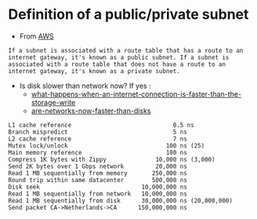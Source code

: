 # Definition of a public/private subnet

- From [AWS](https://docs.aws.amazon.com/vpc/latest/userguide/VPC_Internet_Gateway.html#:~:text=If%20a%20subnet%20is%20associated%20with%20a%20route%20table%20that%20has%20a%20route%20to%20an%20internet%20gateway%2C%20it%27s%20known%20as%20a%20public%20subnet.%20If%20a%20subnet%20is%20associated%20with%20a%20route%20table%20that%20does%20not%20have%20a%20route%20to%20an%20internet%20gateway%2C%20it%27s%20known%20as%20a%20private%20subnet.)

`If a subnet is associated with a route table that has a route to an internet gateway, it's known as a public subnet. If a subnet is associated with a route table that does not have a route to an internet gateway, it's known as a private subnet.`

- Is disk slower than network now? If yes :
  - [what-happens-when-an-internet-connection-is-faster-than-the-storage-write](https://cs.stackexchange.com/questions/84487/what-happens-when-an-internet-connection-is-faster-than-the-storage-write-speed#:~:text=Both%20network%20traffic%20and%20HDD,slower%20speed%20of%20your%20HDD.)
  - [are-networks-now-faster-than-disks](https://serverfault.com/a/238534/93523)

```
L1 cache reference                             0.5 ns
Branch mispredict                              5 ns
L2 cache reference                             7 ns
Mutex lock/unlock                            100 ns (25)
Main memory reference                        100 ns
Compress 1K bytes with Zippy              10,000 ns (3,000)
Send 2K bytes over 1 Gbps network         20,000 ns
Read 1 MB sequentially from memory       250,000 ns
Round trip within same datacenter        500,000 ns
Disk seek                             10,000,000 ns
Read 1 MB sequentially from network   10,000,000 ns
Read 1 MB sequentially from disk      30,000,000 ns (20,000,000)
Send packet CA->Netherlands->CA      150,000,000 ns

```